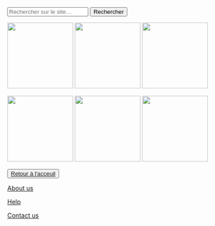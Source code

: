 <html lang="fr">
    <head>
        <meta charset="utf-8">
        <title>GifMignon/About_us</title>
    </head>

  <body>
    <form role="search">
  <div>
    <input type="search" id="maRecherche" name="q"
     placeholder="Rechercher sur le site…"
     aria-label="Rechercher parmi le contenu du site">
    <button>Rechercher</button>
  </div>
</form><img class="project-pic" src="https://img.cloudygif.com/full/f254e23e6c781897.gif" style="width: 150px;" />
<img class="project-pic" src="https://i.imgur.com/feMxjOm.gif" style="width: 150px;" />
<img class="project-pic" src="https://steamuserimages-a.akamaihd.net/ugc/271724616138907790/0ADCB64947688CCD966377BC795C6A1FCEFB3F96/" style="width: 150px;" />
<p></p>
<img class="project-pic" src="https://media1.tenor.com/images/b1fb43bd9e5b096680d9656f90ad9874/tenor.gif?itemid=14532357" style="width: 150px;" />
<img class="project-pic" src="https://trancentral.tv/wp-content/uploads/2016/05/tumblr_naijtnYkeu1qhccbco1_1280.gif" style="width: 150px;" />
<img class="project-pic" src="https://cdn.dribbble.com/users/1396703/screenshots/3952983/pixel-goust-2.gif" style="width: 150px;" />

<p></p>
    <button><a href="https://maevebestdev.github.io/GIF_Mignon/">Retour à l'acceuil</a></button>
    <p> </p>
    <a href="https://maevebestdev.github.io/About_Us/">About us</a>
    <p></p>
    <a href="https://maevebestdev.github.io/Help/">Help</a>
    <p></p>
    <a href="https://maevebestdev.github.io/Contact_Us/">Contact us</a>

